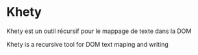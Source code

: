 # Khety
Khety est un outil récursif pour le mappage de texte dans la DOM

Khety is a recursive tool for DOM text maping and writing
